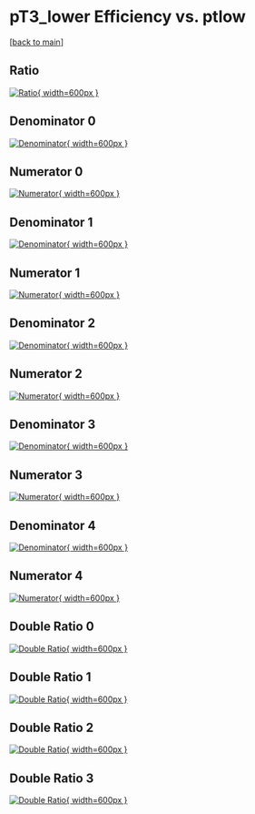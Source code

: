 # pT3_lower Efficiency vs. ptlow

[[back to main](./)]



## Ratio

[![Ratio](../mtv/var/pT3_lower_vtr_11_1_eff_ptlow.png){ width=600px }](../mtv/var/pT3_lower_vtr_11_1_eff_ptlow.pdf)

## Denominator 0

[![Denominator](../mtv/den/pT3_lower_vtr_11_1_eff_ptlow_den0.png){ width=600px }](../mtv/den/pT3_lower_vtr_11_1_eff_ptlow_den0.pdf)

## Numerator 0

[![Numerator](../mtv/num/pT3_lower_vtr_11_1_eff_ptlow_num0.png){ width=600px }](../mtv/num/pT3_lower_vtr_11_1_eff_ptlow_num0.pdf)

## Denominator 1

[![Denominator](../mtv/den/pT3_lower_vtr_11_1_eff_ptlow_den1.png){ width=600px }](../mtv/den/pT3_lower_vtr_11_1_eff_ptlow_den1.pdf)

## Numerator 1

[![Numerator](../mtv/num/pT3_lower_vtr_11_1_eff_ptlow_num1.png){ width=600px }](../mtv/num/pT3_lower_vtr_11_1_eff_ptlow_num1.pdf)

## Denominator 2

[![Denominator](../mtv/den/pT3_lower_vtr_11_1_eff_ptlow_den2.png){ width=600px }](../mtv/den/pT3_lower_vtr_11_1_eff_ptlow_den2.pdf)

## Numerator 2

[![Numerator](../mtv/num/pT3_lower_vtr_11_1_eff_ptlow_num2.png){ width=600px }](../mtv/num/pT3_lower_vtr_11_1_eff_ptlow_num2.pdf)

## Denominator 3

[![Denominator](../mtv/den/pT3_lower_vtr_11_1_eff_ptlow_den3.png){ width=600px }](../mtv/den/pT3_lower_vtr_11_1_eff_ptlow_den3.pdf)

## Numerator 3

[![Numerator](../mtv/num/pT3_lower_vtr_11_1_eff_ptlow_num3.png){ width=600px }](../mtv/num/pT3_lower_vtr_11_1_eff_ptlow_num3.pdf)

## Denominator 4

[![Denominator](../mtv/den/pT3_lower_vtr_11_1_eff_ptlow_den4.png){ width=600px }](../mtv/den/pT3_lower_vtr_11_1_eff_ptlow_den4.pdf)

## Numerator 4

[![Numerator](../mtv/num/pT3_lower_vtr_11_1_eff_ptlow_num4.png){ width=600px }](../mtv/num/pT3_lower_vtr_11_1_eff_ptlow_num4.pdf)

## Double Ratio 0

[![Double Ratio](../mtv/ratio/pT3_lower_vtr_11_1_eff_ptlow_ratio0.png){ width=600px }](../mtv/ratio/pT3_lower_vtr_11_1_eff_ptlow_ratio0.pdf)

## Double Ratio 1

[![Double Ratio](../mtv/ratio/pT3_lower_vtr_11_1_eff_ptlow_ratio1.png){ width=600px }](../mtv/ratio/pT3_lower_vtr_11_1_eff_ptlow_ratio1.pdf)

## Double Ratio 2

[![Double Ratio](../mtv/ratio/pT3_lower_vtr_11_1_eff_ptlow_ratio2.png){ width=600px }](../mtv/ratio/pT3_lower_vtr_11_1_eff_ptlow_ratio2.pdf)

## Double Ratio 3

[![Double Ratio](../mtv/ratio/pT3_lower_vtr_11_1_eff_ptlow_ratio3.png){ width=600px }](../mtv/ratio/pT3_lower_vtr_11_1_eff_ptlow_ratio3.pdf)

